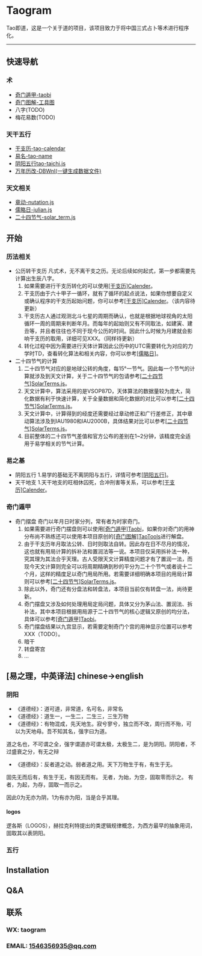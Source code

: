 <!--
 * @Description: 
 * @Version: 1.0.0
 * @Author: lax
 * @Date: 2023-05-06 18:35:54
 * @LastEditors: lax
 * @LastEditTime: 2024-07-23 23:12:27
-->
# Taogram
Tao即道，这是一个关于道的项目，该项目致力于将中国三式占卜等术进行程序化。

---

## 快速导航
### 术
* [奇门遁甲-taobi](https://github.com/Taogram/taobi)
* [奇门图解-工具图](https://github.com/Taogram/tao_tools)
* 八字(TODO)
* 梅花易数(TODO)

### 天干五行
* [干支历-tao-calendar](https://github.com/Taogram/calendar)
* [易名-tao-name](https://github.com/Taogram/tao_name)
* [阴阳五行tao-taichi.js](https://github.com/Taogram/taichi)
* [万年历改-DBWnl(一键生成数据文件)](https://github.com/Taogram/DBWnl)
### 天文相关
* [章动-nutation.js](https://github.com/Taogram/nutation.js)
* [儒略日-julian.js](https://github.com/Taogram/julian.js)
* [二十四节气-solar_term.js](https://github.com/Taogram/solar_terms.js)

## 开始

### 历法相关
* 公历转干支历
凡式术，无不离干支之历。无论后续如何起式，第一步都需要先计算出生辰八字。
    1. 如果需要进行干支历转化的可以使用[[干支历]Calender](https://github.com/Taogram/calendar.git)。
    2. 干支历由于六十甲子一循环，就有了循环的起点说法，如果你想要自定义或确认程序的干支历起始问题，你可以参考[[干支历]Calender](https://github.com/Taogram/calendar.git)。（该内容待更新）
    3. 干支历古人通过观测北斗七星的周期而确认，也就是根据地球视角的太阳循环一周的周期来判断年月。而每年的起始则又有不同取法，如建寅、建丑等，并且者往往也不同于现今公历的时间。因此什么时候为月建就会影响干支历的取用，详细可见XXX。（同样待更新）
    4. 转化过程中因为需要进行天体计算因此公历中的UTC需要转化为对应的力学时TD，查看转化算法和相关内容，你可以参考[[儒略日]](https://github.com/Taogram/julian.js)。
* 二十四节气的计算
    1. 二十四节气对应的是地球公转的角度，每15°一节气。因此每一个节气的计算就涉及到天文计算，关于二十四节气的包请参考[[二十四节气]SolarTerms.js](https://github.com/Taogram/solar_terms.js.git)。
    2. 天文计算中，算法采用的是VSOP87D，天体算法的数据量较为庞大，简化数据有利于快速计算，关于全量数据和简化数据的对比可以参考[[二十四节气]SolarTerms.js](https://github.com/Taogram/solar_terms.js.git)。
    3. 天文计算中，计算得到的经度还需要经过章动修正和广行差修正，其中章动算法涉及到IAU1980和IAU2000B，具体结果对比可以参考[[二十四节气]SolarTerms.js](https://github.com/Taogram/solar_terms.js.git)。
    4. 目前整体的二十四节气差值和官方公布的差别在1~2分钟，该精度完全适用于易学相关的节气计算。

### 易之基
* 阴阳五行
    1.易学的基础无不离阴阳与五行，详情可参考[[阴阳五行]](https://github.com/Taogram/taichi)。
* 天干地支
    1.天干地支的旺相休囚死，合冲刑害等关系，可以参考[[干支历]Calender](https://github.com/Taogram/calendar.git)。

### 奇门遁甲
* 奇门摆盘
奇门以年月日时家分列，常有者为时家奇门。
    1. 如果需要进行奇门摆盘则可以使用[[奇门遁甲]Taobi](https://github.com/Taogram/taobi.git)，如果你对奇门的用神分布尚不熟练还可以使用本项目原创的[[奇门图解]TaoTools](https://github.com/Taogram/tao_tools)进行解盘。
    2. 由于干支历年月取法公转、日时则取法自转。因此存在日不尽月的情况，这也就有用局计算的拆补法和置润法等一说。本项目仅采用拆补法一种，究其理为其法合乎天理。古人受限天文计算精度问题才有了置润一法，而现今天文计算则完全可以将周期精确到秒的平分为二十个节气或者说十二个月，这样的精度足以奇门用局所用。若需要详细明确本项目的用局计算则可以参考[[二十四节气]SolarTerms.js](https://github.com/Taogram/solar_terms.js.git)。
    3. 除此以外，奇门还有分盘法和转盘法，本项目当前仅有转盘一法，尚待更新。
    4. 奇门摆盘又涉及如何处理用局定局问题，具体又分为茅山法、置润法、拆补法，其中本项目根据用局源于二十四节气的核心逻辑又原创的均分法，具体可以参考[[奇门遁甲]Taobi](https://github.com/Taogram/taobi.git)。
    5. 奇门摆盘结果以九宫显示，若需要定制奇门个宫的用神显示位置可以参考XXX（TODO）。
    6. 暗干
    7. 转盘寄宫
    8. ...

## [易之理，中英译法] chinese->english
### 阴阳
* 《道德经》：道可道，非常道，名可名，非常名
* 《道德经》：道生一，一生二，二生三，三生万物
* 《道德经》：有物混成，先天地生。寂兮寥兮，独立而不改，周行而不殆，可以为天地母。吾不知其名，强字曰为道。

道之名也，不可谓之全，强字谓道亦可谓太极，太极生二，是为阴阳。阴阳者，不过盛衰之分，有无之辩

* 《道德经》：反者道之动。弱者道之用。天下万物生于有，有生于无。

固先无而后有，有生于无，有因无而有。
无者，为始，为空，固取零而示之。
有者，为起，为存，固取一而示之。

因此0为无亦为阴，1为有亦为阳，当是合乎其理。

#### logos
逻各斯（LOGOS），赫拉克利特提出的类逻辑规律概念，为西方最早的抽象用词，固取其以表阴阳。

### 五行


## Installation

## Q&A

## 联系
### WX: taogram
### EMAIL: 1546356935@qq.com